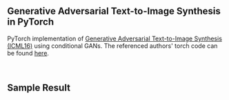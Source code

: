 ## Generative Adversarial Text-to-Image Synthesis in PyTorch
PyTorch implementation of [Generative Adversarial Text-to-Image Synthesis (ICML16)](https://arxiv.org/abs/1605.05396) using conditional GANs.
The referenced authors' torch code can be found [here](https://github.com/reedscot/icml2016.git).

<br/>

## Sample Result

